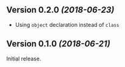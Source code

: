 Version 0.2.0 *(2018-06-23)*
----------------------------

* Using `object` declaration instead of `class`

Version 0.1.0 *(2018-06-21)*
----------------------------

Initial release.
